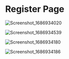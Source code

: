 # Register Page 

![Screenshot_1686934020](https://github.com/sumeyye-sahin/Register/assets/58478124/695aefec-4882-43c1-91a2-3c7438147cb8)

![Screenshot_1686934539](https://github.com/sumeyye-sahin/Register/assets/58478124/5981a861-98a0-4e9d-b58e-3b6949fe2ec8)


![Screenshot_1686934180](https://github.com/sumeyye-sahin/Register/assets/58478124/74e19d4c-0df4-47dd-9916-3bc9c71ca5de)

![Screenshot_1686934186](https://github.com/sumeyye-sahin/Register/assets/58478124/0595a072-4919-41f1-888b-b307b56d1e2e)
